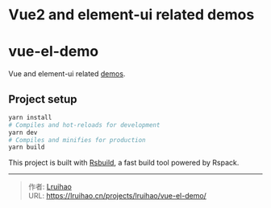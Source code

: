 # Vue2 and element-ui related demos

# vue-el-demo

Vue and element-ui related [demos](https://lruihao.github.io/vue-el-demo/).

## Project setup

```bash
yarn install
# Compiles and hot-reloads for development
yarn dev
# Compiles and minifies for production
yarn build
```

This project is built with [Rsbuild](https://rsbuild.dev/), a fast build tool powered by Rspack.


---

> 作者: [Lruihao](https://github.com/Lruihao)  
> URL: https://lruihao.cn/projects/lruihao/vue-el-demo/  

